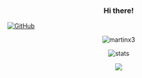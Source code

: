 <h3 align="center"> Hi there! </h3>

[![GitHub](https://img.shields.io/badge/dynamic/json?logo=github&label=GitHub+Followers&labelColor=282c34&color=181717&query=%24.data.totalSubs&url=https%3A%2F%2Fapi.spencerwoo.com%2Fsubstats%2F%3Fsource%3Dgithub%26queryKey%3DMartinX3&longCache=true)](https://github.com/MartinX3)

<p align="center"> <img src="https://komarev.com/ghpvc/?username=martinx3&style=flat-square" alt="martinx3" /> </p>
<p align="center"> <img src="https://github-readme-stats.vercel.app/api?username=martinx3&bg_color=30,e96443,904e95&title_color=fff&text_color=fff" alt="stats"/><br></p>
<p align="center"> <img src="https://github-readme-streak-stats.herokuapp.com/?user=martinx3&theme=dark"/></p>
